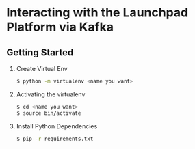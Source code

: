 # Interacting with the Launchpad Platform via Kafka

## Getting Started

1. Create Virtual Env
	```bash
	$ python -m virtualenv <name you want>
	```

2. Activating the virtualenv

	```bash
	$ cd <name you want>
	$ source bin/activate
	```

3. Install Python Dependencies

	```bash
	$ pip -r requirements.txt
	```
